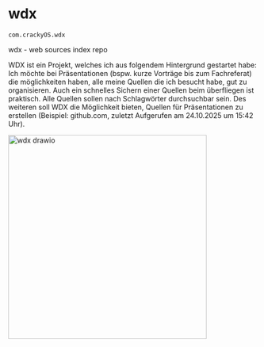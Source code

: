 # wdx
`com.crackyOS.wdx`

wdx - web sources index repo

WDX ist ein Projekt, welches ich aus folgendem Hintergrund gestartet habe: Ich möchte bei Präsentationen (bspw. kurze Vorträge bis zum Fachreferat) die möglichkeiten haben, alle meine Quellen die ich besucht habe, gut zu organisieren. Auch ein schnelles Sichern einer Quellen beim überfliegen ist praktisch. Alle Quellen sollen nach Schlagwörter durchsuchbar sein. Des weiteren soll WDX die Möglichkeit bieten, Quellen für Präsentationen zu erstellen (Beispiel: github.com, zuletzt Aufgerufen am 24.10.2025 um 15:42 Uhr).

<img width="400" height="412" alt="wdx drawio" src="https://github.com/user-attachments/assets/8df41a30-980e-451c-b050-d735897d590d" />
